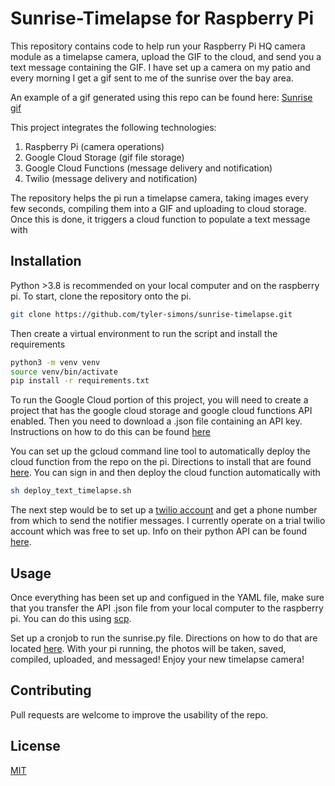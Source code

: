 # Sunrise-Timelapse for Raspberry Pi

This repository contains code to help run your Raspberry Pi HQ camera module as a timelapse camera, upload the GIF to the cloud, and send you a text message containing the GIF. I have set up a camera on my patio and every morning I get a gif sent to me of the sunrise over the bay area. 

An example of a gif generated using this repo can be found here: [Sunrise gif](https://www.googleapis.com/download/storage/v1/b/timelapses/o/20220728.gif?generation=1659020680609107&alt=media)

This project integrates the following technologies:
1. Raspberry Pi (camera operations)
2. Google Cloud Storage (gif file storage)
3. Google Cloud Functions (message delivery and notification)
4. Twilio (message delivery and notification)

The repository helps the pi run a timelapse camera, taking images every few seconds, compiling them into a GIF and uploading to cloud storage. 
Once this is done, it triggers a cloud function to populate a text message with 

## Installation

Python >3.8 is recommended on your local computer and on the raspberry pi. 
To start, clone the repository onto the pi. 

```bash
git clone https://github.com/tyler-simons/sunrise-timelapse.git
```

Then create a virtual environment to run the script and install the requirements

```bash
python3 -m venv venv
source venv/bin/activate
pip install -r requirements.txt
```

To run the Google Cloud portion of this project, you will need to create a project that has the google cloud storage and google cloud functions API enabled. Then you need to download a .json file containing an API key. Instructions on how to do this can be found [here](https://cloud.google.com/iam/docs/creating-managing-service-account-keys)

You can set up the gcloud command line tool to automatically deploy the cloud function from the repo on the pi. Directions to install that are found [here](https://cloud.google.com/sdk/docs/install). You can sign in and then deploy the cloud function automatically with

```bash
sh deploy_text_timelapse.sh
```

The next step would be to set up a [twilio account](https://www.twilio.com/) and get a phone number from which to send the notifier messages. I currently operate on a trial twilio account which was free to set up. Info on their python API can be found [here](https://www.twilio.com/docs/libraries/python).

## Usage
Once everything has been set up and configued in the YAML file, make sure that you transfer the API .json file from your local computer to the raspberry pi. You can do this using [scp](https://howchoo.com/pi/how-to-transfer-files-to-the-raspberry-pi).

Set up a cronjob to run the sunrise.py file. Directions on how to do that are located [here](https://bc-robotics.com/tutorials/setting-cron-job-raspberry-pi/). With your pi running, the photos will be taken, saved, compiled, uploaded, and messaged! Enjoy your new timelapse camera!

## Contributing
Pull requests are welcome to improve the usability of the repo. 

## License
[MIT](https://choosealicense.com/licenses/mit/)
